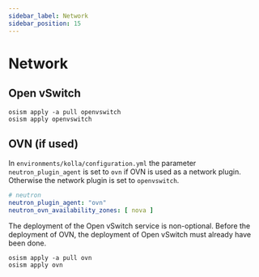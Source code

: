 ```yaml
---
sidebar_label: Network
sidebar_position: 15
---
```


# Network

## Open vSwitch

```
osism apply -a pull openvswitch
osism apply openvswitch
```

## OVN (if used)

In `environments/kolla/configuration.yml` the parameter `neutron_plugin_agent` is set to
`ovn` if OVN is used as a network plugin. Otherwise the network plugin is set to `openvswitch`.

```yaml title="environments/kolla/configuration.yml"
# neutron
neutron_plugin_agent: "ovn"
neutron_ovn_availability_zones: [ nova ]
```

The deployment of the Open vSwitch service is non-optional.
Before the deployment of OVN, the deployment of Open vSwitch must already have been done.

```
osism apply -a pull ovn
osism apply ovn
```
